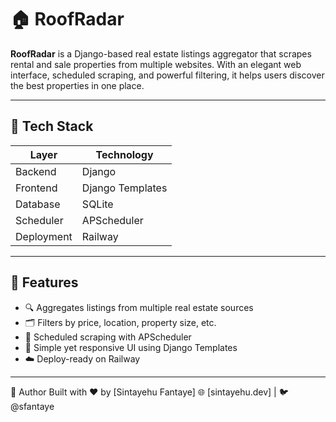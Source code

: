 # 🏠 RoofRadar

**RoofRadar** is a Django-based real estate listings aggregator that scrapes rental and sale properties from multiple websites. With an elegant web interface, scheduled scraping, and powerful filtering, it helps users discover the best properties in one place.

---

## 🔧 Tech Stack

| Layer         | Technology        |
|--------------|-------------------|
| Backend      | Django             |
| Frontend     | Django Templates   |
| Database     | SQLite             |
| Scheduler    | APScheduler        |
| Deployment   | Railway            |

---

## 🚀 Features

- 🔍 Aggregates listings from multiple real estate sources
- 🗂️ Filters by price, location, property size, etc.
- 📆 Scheduled scraping with APScheduler
- 📄 Simple yet responsive UI using Django Templates
- ☁️ Deploy-ready on Railway

---
👤 Author
Built with ❤️ by [Sintayehu Fantaye]
🌐 [sintayehu.dev] | 🐦 @sfantaye


